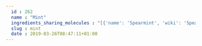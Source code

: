 ```yaml
---
  id : 262
  name : "Mint"
  ingredients_sharing_molecules : "[{'name': 'Spearmint', 'wiki': 'Spearmint', 'id': 266, 'category': 'Herb', 'common_molecules': [89594, 6549, 5280443, 5280598, 7460, 6054, 7284, 527, 92138, 638278, 6072, 5320250, 1549018, 644104, 329983, 650, 7461, 5367719, 13144, 442355, 4788, 637775, 5284507, 6986, 247, 61020, 8452, 6918391, 439250, 853433, 638011, 1889, 15394, 5280445, 637566, 7646, 240, 33931, 5365811, 8130, 798, 6569, 2758, 441005, 61455, 381152, 6561, 8294, 441484, 22311, 93081, 61942, 220674, 12072, 107971, 5284639, 10448, 1068, 11463, 338, 7288, 8723, 637542, 11552, 79803, 1110, 6050, 6654, 7463, 7439, 5318042, 519158, 31260, 2345, 5280863, 442501, 784, 10393, 11527, 439341, 7150, 1549026, 126, 6987, 7654, 7847, 70962, 445070, 91354, 768, 14529, 18818, 323, 94174, 1183, 5281515, 9862, 5281708, 637511, 31253, 527144, 5284503, 802, 180, 72, 61503, 61130, 643941, 18827, 6988, 999, 439246, 244, 16666, 8768, 26447, 5363388, 439263, 454, 9989713, 107, 878, 444539, 14896, 18635, 7858, 6616, 8857, 5315892, 5280511, 11509, 11128, 6184, 643779, 12613, 6251, 7362, 439533, 92116, 998]}, {'name': 'Peppermint', 'wiki': 'Peppermint', 'id': 350, 'category': 'Herb', 'common_molecules': [89594, 6549, 5280443, 5280598, 6054, 5372813, 7284, 527, 7658, 638278, 6072, 26447, 5363388, 644104, 329983, 650, 7461, 768, 5367719, 13144, 442355, 4788, 637775, 5284507, 61020, 247, 8452, 439250, 853433, 638011, 1889, 15394, 5280445, 126, 240, 33931, 5365811, 8130, 798, 6569, 2758, 441005, 381152, 6561, 637542, 441484, 22311, 61362, 220674, 527144, 107971, 5284639, 10448, 1068, 11463, 338, 7288, 7463, 92116, 11552, 79803, 1110, 6050, 6654, 6986, 7439, 5318042, 31260, 2345, 5280863, 442501, 784, 10393, 11527, 439341, 7150, 1549026, 637566, 6987, 7654, 7847, 445070, 1549018, 6584, 18818, 323, 94174, 1183, 5281515, 9862, 5281708, 637511, 31253, 642875, 5284503, 802, 180, 72, 61503, 61130, 643941, 6988, 999, 439246, 244, 16666, 8768, 439263, 454, 107, 878, 444539, 5317319, 14896, 18635, 7858, 6616, 8857, 5315892, 5280511, 11509, 8723, 6184, 643779, 12613, 6251, 439533, 11128, 998]}, {'name': 'Ginger', 'wiki': 'Ginger', 'id': 333, 'category': 'Spice', 'common_molecules': [89594, 6549, 5280443, 5280598, 7460, 7847, 6054, 7284, 527, 15094, 92138, 638278, 6072, 26447, 5363388, 644104, 5280511, 650, 7461, 768, 5367719, 13144, 442355, 4788, 637775, 5284507, 6986, 247, 61020, 8452, 6918391, 853433, 638011, 1889, 15394, 5280445, 126, 240, 33931, 5365811, 8130, 798, 6569, 2758, 170833, 441005, 6561, 637542, 441484, 22311, 91457, 220674, 107971, 5284639, 10448, 11463, 338, 7288, 8723, 11552, 79803, 1110, 6050, 6654, 7463, 5318042, 31260, 2345, 5280863, 442501, 784, 10393, 11527, 439341, 7150, 1549026, 637566, 7654, 9895, 445070, 91354, 6584, 14529, 18818, 323, 1183, 5281515, 9862, 5281708, 637511, 31253, 5284503, 802, 180, 72, 8103, 61503, 61130, 643941, 999, 439246, 244, 8768, 7362, 439263, 454, 107, 878, 444539, 5317319, 14896, 18635, 7858, 6616, 20083, 8857, 5315892, 11509, 6184, 643779, 6251, 439533, 11128, 998]}, {'name': 'Pepper', 'wiki': 'Black_pepper', 'id': 339, 'category': 'Spice', 'common_molecules': [89594, 6549, 5280443, 5280598, 7460, 6054, 7284, 527, 15094, 92138, 638278, 6072, 5320250, 5363388, 644104, 5280511, 650, 7461, 5367719, 13144, 442355, 4788, 637775, 5284507, 6986, 247, 61020, 8452, 6918391, 439250, 853433, 638011, 1889, 15394, 5280445, 126, 240, 33931, 5365811, 8130, 798, 6569, 2758, 170833, 441005, 6561, 8294, 441484, 22311, 61362, 93081, 12072, 107971, 5284639, 10448, 11463, 338, 7288, 8723, 92116, 11552, 79803, 1110, 6050, 6654, 7463, 7439, 5318042, 637542, 31260, 2345, 5280863, 442501, 784, 10393, 439341, 7150, 1549026, 637566, 6987, 7654, 7847, 445070, 768, 14529, 18818, 323, 1183, 5281515, 9862, 5281708, 637511, 31253, 5284503, 802, 180, 72, 61503, 61130, 643941, 999, 439246, 244, 8768, 26447, 439263, 454, 107, 878, 444539, 5317319, 14896, 18635, 7858, 6616, 8857, 5315892, 11509, 6184, 643779, 6251, 439533, 11128, 998]}, {'name': 'Rosemary', 'wiki': 'Rosemary', 'id': 264, 'category': 'Herb', 'common_molecules': [89594, 6549, 5280443, 5280598, 7460, 6054, 7284, 527, 15094, 92138, 638278, 6072, 5320250, 5363388, 644104, 5280511, 650, 7461, 5367719, 13144, 442355, 4788, 637775, 6986, 247, 61020, 8452, 6918391, 853433, 638011, 1889, 15394, 5280445, 126, 240, 33931, 5365811, 8130, 798, 6569, 2758, 170833, 441005, 381152, 6561, 8294, 441484, 22311, 61362, 12072, 107971, 5284639, 10448, 11463, 338, 7288, 8723, 637542, 11552, 79803, 1110, 6050, 6654, 7463, 7439, 5318042, 31260, 2345, 5280863, 442501, 784, 10393, 11527, 439341, 7150, 1549026, 637566, 6987, 7654, 7847, 445070, 91354, 768, 14529, 18818, 323, 1183, 5281515, 9862, 5281708, 637511, 31253, 5284503, 802, 180, 72, 61503, 643941, 18827, 177, 999, 439246, 244, 8768, 26447, 439263, 454, 107, 878, 444539, 14896, 18635, 7858, 6616, 8857, 5315892, 11509, 6184, 643779, 6251, 439533, 11128, 998]}]"
  slug : mint
  date : 2019-03-26T08:47:11+01:00
---
```



